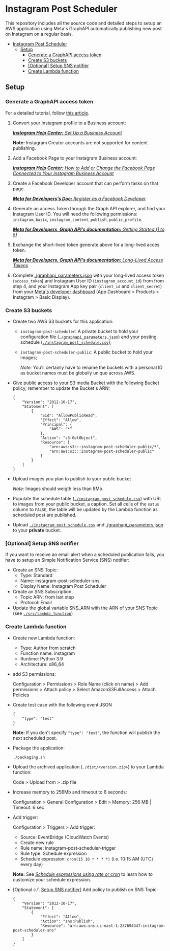 # Instagram Post Scheduler

This repository includes all the source code and detailed steps to setup an AWS application using Meta's GraphAPI automatically publishing new post on Instagram on a regular basis.

- [Instagram Post Scheduler](#instagram-post-scheduler)
  - [Setup](#setup)
    - [Generate a GraphAPI access token](#generate-a-graphapi-access-token)
    - [Create S3 buckets](#create-s3-buckets)
    - [[Optional] Setup SNS notifier](#optional-setup-sns-notifier)
    - [Create Lambda function](#create-lambda-function)


## Setup

### Generate a GraphAPI access token

For a detailed tutorial, follow [this article](https://levelup.gitconnected.com/automating-instagram-posts-with-python-and-instagram-graph-api-374f084b9f2b).

1. Convert your Instagram profile to a Business account: 
    
    [***Instagram Help Center:*** *Set Up a Business Account*](https://help.instagram.com/2358103564437429/?helpref=uf_share)

    **Note:** Instagram Creator accounts are not supported for content publishing.

2. Add a Facebook Page to your Instagram Business account:
        
    [***Instagram Help Center:*** *How to Add or Change the Facebook Page Connected to Your Instagram Business Account*](https://help.instagram.com/399237934150902/?helpref=uf_share)

3. Create a Facebook Developer account that can perform tasks on that page.

    [***Meta for Developers's Doc:*** *Register as a Facebook Developer*](https://developers.facebook.com/docs/development/register/)

4. Generate an access Token through the Graph API explorer, and find your Instagram User ID. You will need the following permissions: `instagram_basic`, `instagram_content_publish`, `public_profile`.

    [***Meta for Developers, Graph API's documentation:*** *Getting Started (1 to 5)*](https://developers.facebook.com/docs/instagram-api/getting-started/)

5. Exchange the short-lived token generate above for a long-lived acces token.

    [***Meta for Developers, Graph API's documentation:*** *Long-Lived Access Tokens*](https://developers.facebook.com/docs/instagram-basic-display-api/guides/long-lived-access-tokens/)

6. Complete [./graphapi_parameters.json](./graphapi_parameters.json) with your long-lived access token (`access_token`) and Instagram User ID (`instagram_account_id`) from from step 4, and your Instagram App key pair (`client_id` and `client_secret`) from your [Meta's developer dashboard](https://developers.facebook.com/) (App Dashboard > Products > Instagram > Basic Display).


### Create S3 buckets

- Create two AWS S3 buckets for this application:
  - `instagram-post-scheduler`: A private bucket to hold your configuration file ([`./graphapi_parameters.json`](./graphapi_parameters.json)) and your posting schedule ([`./instagram_post_schedule.csv`](./instagram_post_schedule.csv));
  - `instagram-post-scheduler-public`: A public bucket to hold your images;

    *Note:* You'll certainly have to rename the buckets with a personal ID as bucket names must be globally unique across AWS. 

- Give public access to your S3 media Bucket with the following Bucket policy, remember to update the Bucket's ARN:
  
    ```
    {
        "Version": "2012-10-17",
        "Statement": [
            {
                "Sid": "AllowPublicRead",
                "Effect": "Allow",
                "Principal": {
                    "AWS": "*"
                },
                "Action": "s3:GetObject",
                "Resource": [
                    "arn:aws:s3:::instagram-post-scheduler-public/*",
                    "arn:aws:s3:::instagram-post-scheduler-public"
                ]
            }
        ]
    }
    ```

- Upload images you plan to publish to your public bucket

    *Note:* Images should weigth less than 8Mb.

- Populate the schedule table ([`./instagram_post_schedule.csv`](./instagram_post_schedule.csv)) with URL to images from your public bucket, a caption. Set all cells of the `satus` column to `FALSE`, the table will be updated by the Lambda function as scheduled post are published.

- Upload [`./instagram_post_schedule.csv`](./instagram_post_schedule.csv) and [./graphapi_parameters.json](./graphapi_parameters.json) to your **private** bucket.

### [Optional] Setup SNS notifier

If you want to receive an email alert when a scheduled publication fails, you have to setup an Simple Notification Service (SNS) notifier:

- Create an SNS Topic:
  - Type: Standard
  - Name: instagram-post-scheduler-sns
  - Display Name: Instagram Post Scheduler
- Create an SNS Subscription:
  - Topic ARN: from last step
  - Protocol: Email
- Update the global variable SNS_ARN with the ARN of your SNS Topic (see [`./src/lambda_function`](./src/lambda_function.py#L17))


### Create Lambda function

- Create new Lambda function:
  - Type: Author from scratch
  - Function name: instagram
  - Runtime: Python 3.9
  - Architecture: x86_64
- add S3 permissions:
    
    Configuration > Permissions > Role Name (click on name) > Add permissions > Attach policy > Select AmazonS3FullAccess > Attach Policies

- Create test case with the following event JSON
  
    ```
    {
        "type": "test"
    }
    ```

    **Note:** If you don't specify `"type": "test"`, the function will publish the next scheduled post.

- Package the application:
  
    ```./packaging.sh```

- Upload the archived application (`./dist/<version.zip>`) to your Lambda function:
    
    Code > Upload from > .zip file

- Increase memory to 256Mb and timeout to 6 seconds:

    Configuration > General Configuration > Edit > Memory: 256 MB | Timeout: 6 sec

- Add trigger:
    
    Configuration > Triggers > Add trigger:
    - Source: EventBridge (CloudWatch Events)
    - Create new rule
    - Rule name: instagram-post-scheduler-trigger
    - Rule type: Schedule expression
    - Schedule expression: `cron(15 10 * * ? *)` (i.e. 10:15 AM (UTC) every day)

    **Note:** See [*Schedule expressions using rate or cron*](https://docs.aws.amazon.com/lambda/latest/dg/services-cloudwatchevents-expressions.html) to learn how to customize your schedule expression.

- [Optional c.f. [Setup SNS notifier](#optional-setup-sns-notifier)] Add policy to publish on SNS Topic:

    ```
    {
        "Version": "2012-10-17",
        "Statement": [
            {
                "Effect": "Allow",
                "Action": "sns:Publish",
                "Resource": "arn:aws:sns:us-east-1:237694347:instagram-post-scheduler-sns"
            }
        ]
    }
    ```
